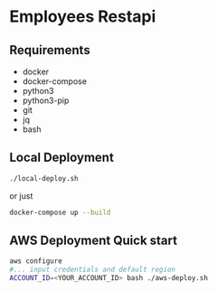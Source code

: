 # Employees Restapi

## Requirements

* docker
* docker-compose
* python3
* python3-pip
* git
* jq
* bash

## Local Deployment

```bash
./local-deploy.sh
```

or just

```bash
docker-compose up --build
```

## AWS Deployment Quick start

```bash
aws configure
#... input credentials and default region
ACCOUNT_ID=<YOUR_ACCOUNT_ID> bash ./aws-deploy.sh
```